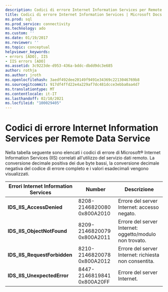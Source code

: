 ```yaml
---
description: Codici di errore Internet Information Services per Remote Data Service
title: Codici di errore Internet Information Services | Microsoft Docs
ms.prod: sql
ms.prod_service: connectivity
ms.technology: ado
ms.custom: ''
ms.date: 01/19/2017
ms.reviewer: ''
ms.topic: conceptual
helpviewer_keywords:
- errors [ADO], IIS
- IIS errors [ADO]
ms.assetid: 3c9223de-d953-436a-bddc-dbdd9dc3e685
author: rothja
ms.author: jroth
ms.openlocfilehash: 3aedf492dee20149f9491e34369c2213046769b8
ms.sourcegitcommit: 917df4ffd22e4a229af7dc481dcce3ebba0aa4d7
ms.translationtype: MT
ms.contentlocale: it-IT
ms.lasthandoff: 02/10/2021
ms.locfileid: "100029405"
---
```

# <a name="internet-information-services-error-codes-for-remote-data-service"></a>Codici di errore Internet Information Services per Remote Data Service
Nella tabella seguente sono elencati i codici di errore di Microsoft® Internet Information Services (IIS) correlati all'utilizzo del servizio dati remoto. La conversione decimale positiva dei due byte bassi, la conversione decimale negativa del codice di errore completo e i valori esadecimali vengono visualizzati.

|Errori Internet Information Services|Number|Descrizione|
|------------------------------------------|------------|-----------------|
|**IDS_IIS_AccessDenied**|8208-2146820080 0x800A2010|Errore del server Internet: accesso negato.|
|**IDS_IIS_ObjectNotFound**|8209-2146820079 0x800A2011|Errore del server Internet: oggetto/modulo non trovato.|
|**IDS_IIS_RequestForbidden**|8210-2146820078 0x800A2012|Errore del server Internet: richiesta non consentita.|
|**IDS_IIS_UnexpectedError**|8447-2146819841 0x800A20FF|Errore del server Internet.|
